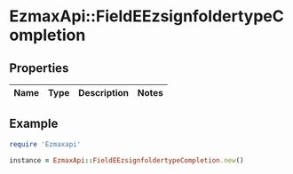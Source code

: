 # EzmaxApi::FieldEEzsignfoldertypeCompletion

## Properties

| Name | Type | Description | Notes |
| ---- | ---- | ----------- | ----- |

## Example

```ruby
require 'Ezmaxapi'

instance = EzmaxApi::FieldEEzsignfoldertypeCompletion.new()
```

